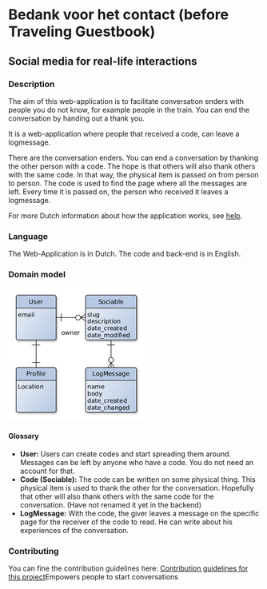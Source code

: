 # Bedank voor het contact (before Traveling Guestbook)
## Social media for real-life interactions

### Description
The aim of this web-application is to facilitate conversation enders with people you do not know, for example people in the train. You can end the conversation by handing out a thank you.

It is a web-application where people that received a code, can leave a logmessage.

There are the conversation enders. You can end a conversation by thanking the other person with a code. The hope is that others will also thank others with the same code. In that way, the physical item is passed on from person to person.
The code is used to find the page where all the messages are left. Every time it is passed on, the person who received it leaves a logmessage.

For more Dutch information about how the application works, see [help](https://bedankt.pythonanywhere.com/help).

### Language
The Web-Application is in Dutch. The code and back-end is in English.

### Domain model
![Entity Relationship Diagram](architecture/domainModel.jpg)

#### Glossary
-  **User:** Users can create codes and start spreading them around. Messages can be left by anyone who have a code. You do not need an account for that.
- **Code (Sociable):** The code can be written on some physical thing. This physical item is used to thank the other for the conversation. Hopefully that other will also thank others with the same code for the conversation. (Have not renamed it yet in the backend)
- **LogMessage:** With the code, the giver leaves a message on the specific page for the receiver of the code to read. He can write about his experiences of the conversation.

### Contributing
You can fine the contribution guidelines here:
[Contribution guidelines for this project](CONTRIBUTING.md)Empowers people to start conversations